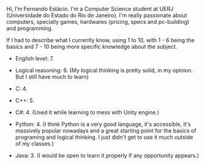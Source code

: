 Hi, I’m Fernando Estácio. I'm a Computer Science student at UERJ (Universidade do Estado do Rio de Janeiro). 
I'm really passionate about computers, specially games, hardwares (pricing, specs and pc-building) and programming.

If I had to describe what I currently know, using 1 to 10, with 1 - 6 being the basics and 7 - 10 being more specific knowledge about the subject.

- English level: 7. 

- Logical reasoning: 6. (My logical thinking is pretty solid, in my opinion. But I still have much to learn)

- C: 4.
- C++: 5. 
- C#: 4. (Used it while learning to mess with Unity engine.)

- Python: 4.
(I think Python is a very good language, it's accessible, it's massively popular nowadays and a great starting point for the basics 
of programing and logical thinking. I just didn't get to use it much outside of my classes.)

- Java: 3.
(I would be open to learn it properly if any opportunity appears.)

  

<!---
Festacio/Festacio is a ✨ special ✨ repository because its `README.md` (this file) appears on your GitHub profile.
You can click the Preview link to take a look at your changes.
--->
